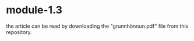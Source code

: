 # module-1.3

the article can be read by downloading the "grunnhönnun.pdf" file from this repository.